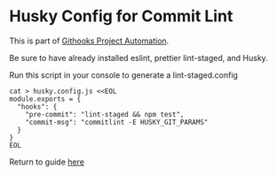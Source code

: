 # Husky Config for Commit Lint

This is part of [Githooks Project Automation](./../../../githooks-project-automation.md).

Be sure to have already installed eslint, prettier lint-staged, and Husky.

Run this script in your console to generate a lint-staged.config

```
cat > husky.config.js <<EOL
module.exports = {
  "hooks": {
    "pre-commit": "lint-staged && npm test",
    "commit-msg": "commitlint -E HUSKY_GIT_PARAMS"
  }
}
EOL
```

Return to guide [here](./../../../githooks-project-automation.md#commit-lint)
